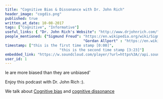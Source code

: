 ```yaml
---
title: "Cognitive Bias & Dissonance with Dr. John Rich"
header_image: "cogdis.png"
published: true
written_at_date: 10-08-2017
tags: ["Cognitive", "Informative"]
useful_links: { "Dr. John Rich's Website": "http://www.drjohnrich.com/" }
people_mentioned: {"Sigmund Freud": "https://en.wikipedia.org/wiki/Sigmund_Freud",
 									"Gordan Allport" : "https://en.wikipedia.org/wiki/Gordon_Allport"}
timestamp: ["this is the first time stamp [0:00]",
						 "this is the second time stamp [3:23]"]
embedded_link: "https://w.soundcloud.com/player/?url=https%3A//api.soundcloud.com/tracks/337950336"
user_id: 1
---
```

le are more biased than they are unbiased'

Enjoy this podcast with Dr. John Rich :).

We talk about [Cognitive bias](https://en.wikipedia.org/wiki/Cognitive_bias) and [cognitive dissonance](https://en.wikipedia.org/wiki/Cognitive_dissonance)
